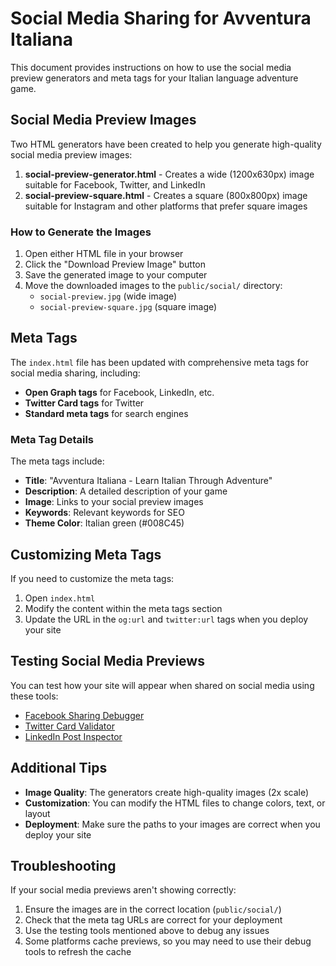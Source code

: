 # Social Media Sharing for Avventura Italiana

This document provides instructions on how to use the social media preview generators and meta tags for your Italian language adventure game.

## Social Media Preview Images

Two HTML generators have been created to help you generate high-quality social media preview images:

1. **social-preview-generator.html** - Creates a wide (1200x630px) image suitable for Facebook, Twitter, and LinkedIn
2. **social-preview-square.html** - Creates a square (800x800px) image suitable for Instagram and other platforms that prefer square images

### How to Generate the Images

1. Open either HTML file in your browser
2. Click the "Download Preview Image" button
3. Save the generated image to your computer
4. Move the downloaded images to the `public/social/` directory:
   - `social-preview.jpg` (wide image)
   - `social-preview-square.jpg` (square image)

## Meta Tags

The `index.html` file has been updated with comprehensive meta tags for social media sharing, including:

- **Open Graph tags** for Facebook, LinkedIn, etc.
- **Twitter Card tags** for Twitter
- **Standard meta tags** for search engines

### Meta Tag Details

The meta tags include:

- **Title**: "Avventura Italiana - Learn Italian Through Adventure"
- **Description**: A detailed description of your game
- **Image**: Links to your social preview images
- **Keywords**: Relevant keywords for SEO
- **Theme Color**: Italian green (#008C45)

## Customizing Meta Tags

If you need to customize the meta tags:

1. Open `index.html`
2. Modify the content within the meta tags section
3. Update the URL in the `og:url` and `twitter:url` tags when you deploy your site

## Testing Social Media Previews

You can test how your site will appear when shared on social media using these tools:

- [Facebook Sharing Debugger](https://developers.facebook.com/tools/debug/)
- [Twitter Card Validator](https://cards-dev.twitter.com/validator)
- [LinkedIn Post Inspector](https://www.linkedin.com/post-inspector/)

## Additional Tips

- **Image Quality**: The generators create high-quality images (2x scale)
- **Customization**: You can modify the HTML files to change colors, text, or layout
- **Deployment**: Make sure the paths to your images are correct when you deploy your site

## Troubleshooting

If your social media previews aren't showing correctly:

1. Ensure the images are in the correct location (`public/social/`)
2. Check that the meta tag URLs are correct for your deployment
3. Use the testing tools mentioned above to debug any issues
4. Some platforms cache previews, so you may need to use their debug tools to refresh the cache
